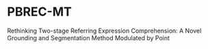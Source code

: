 # PBREC-MT
Rethinking Two-stage Referring Expression Comprehension: A Novel Grounding and Segmentation Method Modulated by Point
